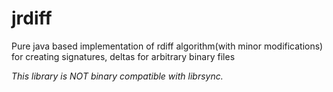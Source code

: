 # jrdiff
Pure java based implementation of rdiff algorithm(with minor modifications) for creating signatures, deltas for arbitrary binary files

*This library is NOT binary compatible with librsync.*
